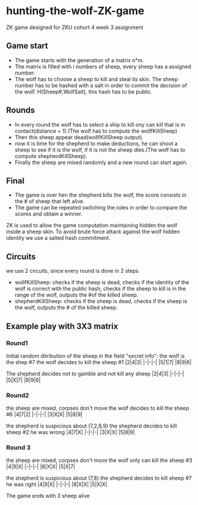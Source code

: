 # hunting-the-wolf-ZK-game
ZK game designed for ZKU cohort 4 week 3 assignment

## Game start
* The game starts with the generation of a matrix n*m.
* The matrix is filled with i numbers of sheep, every sheep has a assigned number.
* The wolf has to choose a sheep to kill and steal its skin. The sheep number has to be hashed with a salt in order to commit the decision of the wolf. H(Sheep#,WolfSalt), this hash has to be public.

## Rounds
* In every round the wolf has to select a ship to kill ony can kill that is in contact(distance = 1).(The wolf has to compute the wollfKillSheep)
* Then this sheep appear dead(wollfKillSheep output).
* now it is time for the shepherd to make deductions, he can shoot a sheep to see if it is the wolf, if it is not the sheep dies.(The wolf has to compute shepherdKillSheep).
* Finally the sheep are mixed randomly and a new round can start again.

## Final
* The game is over hen the shepherd kills the wolf, the score consists in the # of sheep that left alive.
* The game can be repeated switching the roles in order to compare the scores and obtain a winner.

ZK is used to allow the game computation maintaining hidden the wolf inside a sheep skin. To avoid brute force attack against the wolf hidden identity we use a salted hash commitment.

## Circuits
we use 2 circuits, since every round is done in 2 steps
* wollfKillSheep: checks if the sheep is dead, checks if the identity of the wolf is correct with the public hash,  checks if the sheep to kill is in the range of the wolf, outputs the #of the killed sheep.
* shepherdKillSheep: checks if the sheep is dead, checks if the sheep is the wolf, outputs the # of the killed sheep.

## Example play with 3X3 matrix
### Round1

Initial random ditribution of the sheep in the field
"secret info": the wolf is the shep #7
the wolf decides to kill the sheep #1
|2|4|3|
|-|-|-|
|5|1|7|
|8|9|6|

The shepherd decides not to gamble and not kill any sheep
|2|4|3|
|-|-|-|
|5|X|7|
|8|9|6|

### Round2
the sheep are mixed, corpses don't move
the wolf decides to kill the sheep #6
|4|7|2|
|-|-|-|
|3|X|X|
|5|8|9|

the shepherd is suspicious about (7,2,8,9)
the shepherd decides to kill sheep #2
he was wrong
|4|7|X|
|-|-|-|
|3|X|X|
|5|8|9|

### Round 3
the sheep are mixed, corpses don't move
the wolf only can kill the sheep #3
|4|9|X|
|-|-|-|
|8|X|X|
|5|X|7|
   
the shepherd is suspicious about (7,8)
the shepherd decides to kill sheep #7
he was right
|4|9|X|
|-|-|-|
|8|X|X|
|5|X|X|


The game ends with 3 sheep alive
